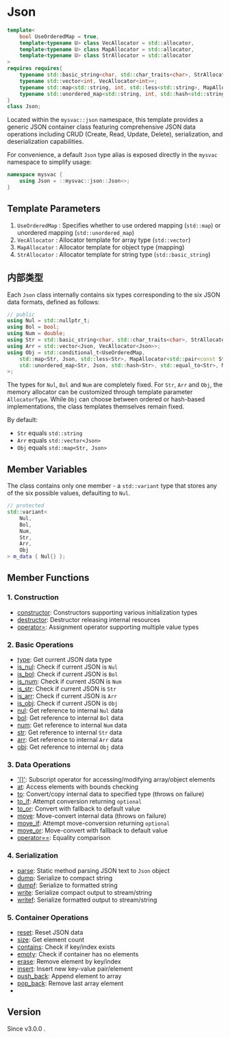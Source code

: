 # **Json**

```cpp
template<
    bool UseOrderedMap = true,
    template<typename U> class VecAllocator = std::allocator,
    template<typename U> class MapAllocator = std::allocator,
    template<typename U> class StrAllocator = std::allocator
>
requires requires{
    typename std::basic_string<char, std::char_traits<char>, StrAllocator<char>>;
    typename std::vector<int, VecAllocator<int>>;
    typename std::map<std::string, int, std::less<std::string>, MapAllocator<std::pair<const std::string, int>>>;
    typename std::unordered_map<std::string, int, std::hash<std::string>, std::equal_to<std::string>, MapAllocator<std::pair<const std::string, int>>>;
}
class Json;
```

Located within the `mysvac::json` namespace, this template provides a generic JSON container class featuring comprehensive JSON data operations including CRUD (Create, Read, Update, Delete), serialization, and deserialization capabilities.

For convenience, a default `Json` type alias is exposed directly in the `mysvac` namespace to simplify usage:

```cpp
namespace mysvac {
    using Json = ::mysvac::json::Json<>;
}
```

## Template Parameters

1. `UseOrderedMap` : Specifies whether to use ordered mapping (`std::map`) or unordered mapping (`std::unordered_map`)
2. `VecAllocator` : Allocator template for array type (`std::vector`)
3. `MapAllocator` : Allocator template for object type (mapping)
4. `StrAllocator` : Allocator template for string type (`std::basic_string`)

## 内部类型

Each `Json` class internally contains six types corresponding to the six JSON data formats, defined as follows:

```cpp
// public
using Nul = std::nullptr_t;
using Bol = bool;
using Num = double;
using Str = std::basic_string<char, std::char_traits<char>, StrAllocator<char>>;
using Arr = std::vector<Json, VecAllocator<Json>>;
using Obj = std::conditional_t<UseOrderedMap,
    std::map<Str, Json, std::less<Str>, MapAllocator<std::pair<const Str, Json>>>,
    std::unordered_map<Str, Json, std::hash<Str>, std::equal_to<Str>, MapAllocator<std::pair<const Str, Json>>>
>;
```

The types for `Nul`, `Bol` and `Num` are completely fixed. For `Str`, `Arr` and `Obj`, the memory allocator can be customized through template parameter `AllocatorType`.
While `Obj` can choose between ordered or hash-based implementations, the class templates themselves remain fixed.

By default:
- `Str` equals `std::string`
- `Arr` equals `std::vector<Json>`
- `Obj` equals `std::map<Str, Json>`

## Member Variables

The class contains only one member - a `std::variant` type that stores any of the six possible values, defaulting to `Nul`.

```cpp
// protected
std::variant<
    Nul,
    Bol,
    Num,
    Str,
    Arr,
    Obj
> m_data { Nul{} };
```

## Member Functions

### 1. Construction

- [constructor](constructor.md): Constructors supporting various initialization types
- [destructor](destructor.md): Destructor releasing internal resources
- [operator=](operator_assign.md): Assignment operator supporting multiple value types

### 2. Basic Operations

- [type](type.md): Get current JSON data type
- [is_nul](is_nul.md): Check if current JSON is `Nul`
- [is_bol](is_bol.md): Check if current JSON is `Bol`
- [is_num](is_num.md): Check if current JSON is `Num`
- [is_str](is_str.md): Check if current JSON is `Str`
- [is_arr](is_arr.md): Check if current JSON is `Arr`
- [is_obj](is_obj.md): Check if current JSON is `Obj`
- [nul](get_nul.md): Get reference to internal `Nul` data
- [bol](get_bol.md): Get reference to internal `Bol` data
- [num](get_num.md): Get reference to internal `Num` data
- [str](get_str.md): Get reference to internal `Str` data
- [arr](get_arr.md): Get reference to internal `Arr` data
- [obj](get_obj.md): Get reference to internal `Obj` data

### 3. Data Operations

- ['[]'](operator_bracket.md): Subscript operator for accessing/modifying array/object elements
- [at](at.md): Access elements with bounds checking
- [to](to.md): Convert/copy internal data to specified type (throws on failure)
- [to_if](to_if.md): Attempt conversion returning `optional`
- [to_or](to_or.md): Convert with fallback to default value
- [move](move.md): Move-convert internal data (throws on failure)
- [move_if](move_if.md): Attempt move-conversion returning `optional`
- [move_or](move_or.md): Move-convert with fallback to default value
- [operator==](operator_eq.md): Equality comparison

### 4. Serialization

- [parse](parse.md): Static method parsing JSON text to `Json` object
- [dump](dump.md): Serialize to compact string
- [dumpf](dumpf.md): Serialize to formatted string
- [write](write.md): Serialize compact output to stream/string
- [writef](writef.md): Serialize formatted output to stream/string

### 5. Container Operations

- [reset](reset.md): Reset JSON data
- [size](size.md): Get element count
- [contains](contains.md): Check if key/index exists
- [empty](empty.md): Check if container has no elements
- [erase](erase.md): Remove element by key/index
- [insert](insert.md): Insert new key-value pair/element
- [push_back](push_back.md): Append element to array
- [pop_back](pop_back.md): Remove last array element
- 
## Version

Since v3.0.0 .
